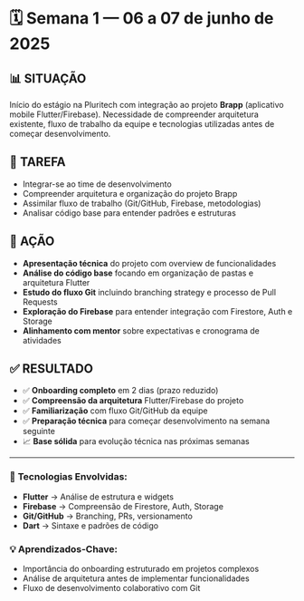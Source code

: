 # 🗓 Semana 1 — 06 a 07 de junho de 2025

## 📊 **SITUAÇÃO**
Início do estágio na Pluritech com integração ao projeto **Brapp** (aplicativo mobile Flutter/Firebase). Necessidade de compreender arquitetura existente, fluxo de trabalho da equipe e tecnologias utilizadas antes de começar desenvolvimento.

## 🎯 **TAREFA**
- Integrar-se ao time de desenvolvimento
- Compreender arquitetura e organização do projeto Brapp
- Assimilar fluxo de trabalho (Git/GitHub, Firebase, metodologias)
- Analisar código base para entender padrões e estruturas

## 🚀 **AÇÃO**
- **Apresentação técnica** do projeto com overview de funcionalidades
- **Análise do código base** focando em organização de pastas e arquitetura Flutter
- **Estudo do fluxo Git** incluindo branching strategy e processo de Pull Requests
- **Exploração do Firebase** para entender integração com Firestore, Auth e Storage
- **Alinhamento com mentor** sobre expectativas e cronograma de atividades

## ✅ **RESULTADO**
- ✅ **Onboarding completo** em 2 dias (prazo reduzido)
- ✅ **Compreensão da arquitetura** Flutter/Firebase do projeto
- ✅ **Familiarização** com fluxo Git/GitHub da equipe  
- ✅ **Preparação técnica** para começar desenvolvimento na semana seguinte
- 📈 **Base sólida** para evolução técnica nas próximas semanas

---

### 🧰 **Tecnologias Envolvidas:**
- **Flutter** → Análise de estrutura e widgets
- **Firebase** → Compreensão de Firestore, Auth, Storage
- **Git/GitHub** → Branching, PRs, versionamento
- **Dart** → Sintaxe e padrões de código

### 💡 **Aprendizados-Chave:**
- Importância do onboarding estruturado em projetos complexos
- Análise de arquitetura antes de implementar funcionalidades
- Fluxo de desenvolvimento colaborativo com Git

